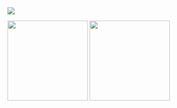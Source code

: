 <img src="https://github.com/hankyungeun/hankyungeun/assets/57738749/2df7da2b-5607-4762-9cf6-aec085bbce3f">

<a href="https://github.com/hankyungeun"><img align="center" style="height:180px" src="https://github-readme-stats.vercel.app/api?username=hankyungeun&icon_color=f397b2&show_icons=true&count_private=false&include_all_commits=true&hide=issues&hide_border=true&bg_color=ffeef3&title_color=7b7b7b&text_color=7b7b7b" /></a>
<a href="https://github.com/hankyungeun"><img align="center" style="height:180px" src="https://github-readme-stats.vercel.app/api/top-langs/?username=hankyungeun&layout=compact&hide_border=true&bg_color=ffeef3&title_color=7b7b7b&text_color=7b7b7b" /></a> 
